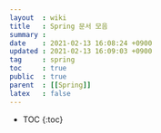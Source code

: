 ```yaml
---
layout  : wiki
title   : Spring 문서 모음
summary : 
date    : 2021-02-13 16:08:24 +0900
updated : 2021-02-13 16:09:03 +0900
tag     : spring
toc     : true
public  : true
parent  : [[Spring]]
latex   : false
---
```

* TOC
{:toc}

# 
